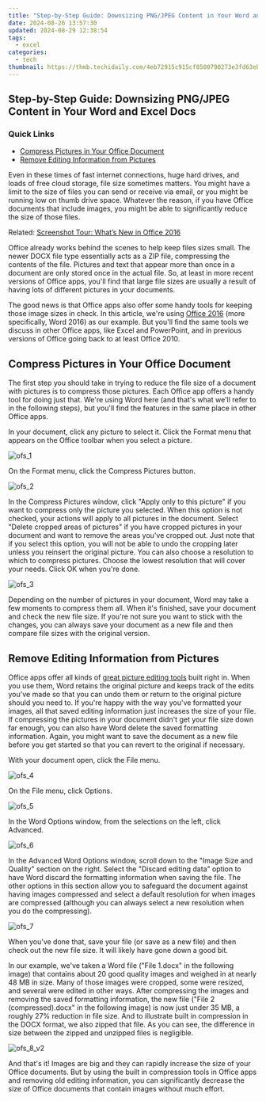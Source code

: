 ```yaml
---
title: "Step-by-Step Guide: Downsizing PNG/JPEG Content in Your Word and Excel Docs"
date: 2024-08-26 13:57:30
updated: 2024-08-29 12:38:54
tags:
  - excel
categories:
  - tech
thumbnail: https://thmb.techidaily.com/4eb72915c915cf8500790273e3fd63ebe88ce7c63c0f02718069fe502283f706.jpg
---
```


## Step-by-Step Guide: Downsizing PNG/JPEG Content in Your Word and Excel Docs

### Quick Links

* [Compress Pictures in Your Office Document](https://techidaily.com/solved-bad-and-corrupt-videos-that-won-t-play-on-vivo-x90s-by-stellar-video-repair-mobile-video-repair/)
* [Remove Editing Information from Pictures](https://extra-support.techidaily.com/in-2024-instagrams-picture-perfect-upload-techniques-unveiled/)

 Even in these times of fast internet connections, huge hard drives, and loads of free cloud storage, file size sometimes matters. You might have a limit to the size of files you can send or receive via email, or you might be running low on thumb drive space. Whatever the reason, if you have Office documents that include images, you might be able to significantly reduce the size of those files.

Related: [Screenshot Tour: What’s New in Office 2016](https://hardware-help.techidaily.com/get-your-acer-2-in-1s-touch-functionality-back-with-updated-drivers-for-windows-11-download/) 

 Office already works behind the scenes to help keep files sizes small. The newer DOCX file type essentially acts as a ZIP file, compressing the contents of the file. Pictures and text that appear more than once in a document are only stored once in the actual file. So, at least in more recent versions of Office apps, you'll find that large file sizes are usually a result of having lots of different pictures in your documents.

 The good news is that Office apps also offer some handy tools for keeping those image sizes in check. In this article, we're using [Office 2016](https://hardware-help.techidaily.com/get-your-acer-2-in-1s-touch-functionality-back-with-updated-drivers-for-windows-11-download/) (more specifically, Word 2016) as our example. But you'll find the same tools we discuss in other Office apps, like Excel and PowerPoint, and in previous versions of Office going back to at least Office 2010.

##  Compress Pictures in Your Office Document

 The first step you should take in trying to reduce the file size of a document with pictures is to compress those pictures. Each Office app offers a handy tool for doing just that. We're using Word here (and that's what we'll refer to in the following steps), but you'll find the features in the same place in other Office apps.

 In your document, click any picture to select it. Click the Format menu that appears on the Office toolbar when you select a picture.

![ofs_1](https://static1.howtogeekimages.com/wordpress/wp-content/uploads/2016/05/ofs_1.png) 

 On the Format menu, click the Compress Pictures button.

![ofs_2](https://static1.howtogeekimages.com/wordpress/wp-content/uploads/2016/05/ofs_2.png) 

 In the Compress Pictures window, click "Apply only to this picture" if you want to compress only the picture you selected. When this option is not checked, your actions will apply to all pictures in the document. Select "Delete cropped areas of pictures" if you have cropped pictures in your document and want to remove the areas you've cropped out. Just note that if you select this option, you will not be able to undo the cropping later unless you reinsert the original picture. You can also choose a resolution to which to compress pictures. Choose the lowest resolution that will cover your needs. Click OK when you're done.

![ofs_3](https://static1.howtogeekimages.com/wordpress/wp-content/uploads/2016/05/ofs_3.png) 

 Depending on the number of pictures in your document, Word may take a few moments to compress them all. When it's finished, save your document and check the new file size. If you're not sure you want to stick with the changes, you can always save your document as a new file and then compare file sizes with the original version.

##  Remove Editing Information from Pictures

 Office apps offer all kinds of [great picture editing tools](https://article-files.techidaily.com/prestige-pcs-and-laptops-technologys-elite/) built right in. When you use them, Word retains the original picture and keeps track of the edits you've made so that you can undo them or return to the original picture should you need to. If you're happy with the way you've formatted your images, all that saved editing information just increases the size of your file. If compressing the pictures in your document didn't get your file size down far enough, you can also have Word delete the saved formatting information. Again, you might want to save the document as a new file before you get started so that you can revert to the original if necessary.

 With your document open, click the File menu.

![ofs_4](https://static1.howtogeekimages.com/wordpress/wp-content/uploads/2016/05/ofs_4.png) 

 On the File menu, click Options.

![ofs_5](https://static1.howtogeekimages.com/wordpress/wp-content/uploads/2016/05/ofs_5.png) 

 In the Word Options window, from the selections on the left, click Advanced.

![ofs_6](https://static1.howtogeekimages.com/wordpress/wp-content/uploads/2016/05/ofs_6.png) 

 In the Advanced Word Options window, scroll down to the "Image Size and Quality" section on the right. Select the "Discard editing data" option to have Word discard the formatting information when saving the file. The other options in this section allow you to safeguard the document against having images compressed and select a default resolution for when images are compressed (although you can always select a new resolution when you do the compressing).

![ofs_7](https://static1.howtogeekimages.com/wordpress/wp-content/uploads/2016/05/ofs_7.png) 

 When you've done that, save your file (or save as a new file) and then check out the new file size. It will likely have gone down a good bit.

 In our example, we've taken a Word file ("File 1.docx" in the following image) that contains about 20 good quality images and weighed in at nearly 48 MB in size. Many of those images were cropped, some were resized, and several were edited in other ways. After compressing the images and removing the saved formatting information, the new file ("File 2 (compressed).docx" in the following image) is now just under 35 MB, a roughly 27% reduction in file size. And to illustrate built in compression in the DOCX format, we also zipped that file. As you can see, the difference in size between the zipped and unzipped files is negligible.

![ofs_8_v2](https://static1.howtogeekimages.com/wordpress/wp-content/uploads/2016/05/ofs_8_v2.png) 

 And that's it! Images are big and they can rapidly increase the size of your Office documents. But by using the built in compression tools in Office apps and removing old editing information, you can significantly decrease the size of Office documents that contain images without much effort.

<ins class="adsbygoogle"
     style="display:block"
     data-ad-format="autorelaxed"
     data-ad-client="ca-pub-7571918770474297"
     data-ad-slot="1223367746"></ins>



<ins class="adsbygoogle"
     style="display:block"
     data-ad-client="ca-pub-7571918770474297"
     data-ad-slot="8358498916"
     data-ad-format="auto"
     data-full-width-responsive="true"></ins>
